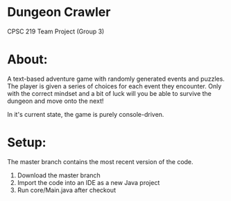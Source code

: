 # Dungeon Crawler
CPSC 219 Team Project (Group 3)

# About:
A text-based adventure game with randomly generated events and puzzles.
The player is given a series of choices for each event they encounter.
Only with the correct mindset and a bit of luck will you be able to survive the dungeon and move onto the next!

In it's current state, the game is purely console-driven.

# Setup:
The master branch contains the most recent version of the code.

1. Download the master branch
2. Import the code into an IDE as a new Java project
3. Run core/Main.java after checkout
